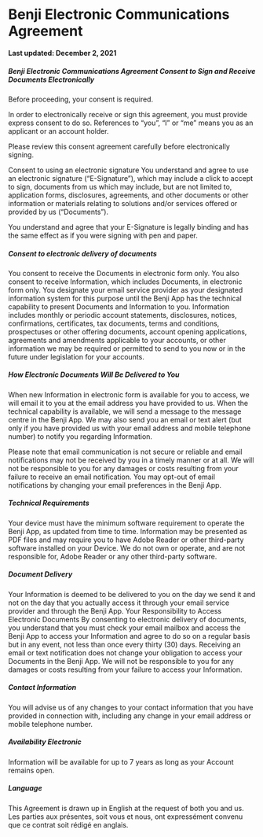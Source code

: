 # Benji Electronic Communications Agreement

**Last updated: December 2, 2021**

##### Benji Electronic Communications Agreement Consent to Sign and Receive Documents Electronically

Before proceeding, your consent is required.

In order to electronically receive or sign this agreement, you must provide express consent to do so. References to “you”, “I” or “me” means you as an applicant or an account holder.

Please review this consent agreement carefully before electronically signing.

Consent to using an electronic signature You understand and agree to use an electronic signature (“E-Signature”), which may include a click to accept to sign, documents from us which may include, but are not limited to, application forms, disclosures, agreements, and other documents or other information or materials relating to solutions and/or services offered or provided by us (“Documents”).

You understand and agree that your E-Signature is legally binding and has the same effect as if you were signing with pen and paper.

##### Consent to electronic delivery of documents

You consent to receive the Documents in electronic form only. You also consent to receive Information, which includes Documents, in electronic form only. You designate your email service provider as your designated information system for this purpose until the Benji App has the technical capability to present Documents and Information to you. Information includes monthly or periodic account statements, disclosures, notices, confirmations, certificates, tax documents, terms and conditions, prospectuses or other offering documents, account opening applications, agreements and amendments applicable to your accounts, or other information we may be required or permitted to send to you now or in the future under legislation for your accounts.

##### How Electronic Documents Will Be Delivered to You

When new Information in electronic form is available for you to access, we will email it to you at the email address you have provided to us. When the technical capability is available, we will send a message to the message centre in the Benji App. We may also send you an email or text alert (but only if you have provided us with your email address and mobile telephone number) to notify you regarding Information.

Please note that email communication is not secure or reliable and email notifications may not be received by you in a timely manner or at all. We will not be responsible to you for any damages or costs resulting from your failure to receive an email notification. You may opt-out of email notifications by changing your email preferences in the Benji App.

##### Technical Requirements

Your device must have the minimum software requirement to operate the Benji App, as updated from time to time. Information may be presented as PDF files and may require you to have Adobe Reader or other third-party software installed on your Device. We do not own or operate, and are not responsible for, Adobe Reader or any other third-party software.

##### Document Delivery

Your Information is deemed to be delivered to you on the day we send it and not on the day that you actually access it through your email service provider and through the Benji App. Your Responsibility to Access Electronic Documents By consenting to electronic delivery of documents, you understand that you must check your email mailbox and access the Benji App to access your Information and agree to do so on a regular basis but in any event, not less than once every thirty (30) days. Receiving an email or text notification does not change your obligation to access your Documents in the Benji App. We will not be responsible to you for any damages or costs resulting from your failure to access your Information.

##### Contact Information

You will advise us of any changes to your contact information that you have provided in connection with, including any change in your email address or mobile telephone number.

##### Availability Electronic

Information will be available for up to 7 years as long as your Account remains open.

##### Language

This Agreement is drawn up in English at the request of both you and us. Les parties aux présentes, soit vous et nous, ont expressément convenu que ce contrat soit rédigé en anglais.
